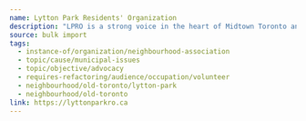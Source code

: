 ```yaml
---
name: Lytton Park Residents' Organization
description: "LPRO is a strong voice in the heart of Midtown Toronto and one of the city's most active residents groups. Inform. Connect. Advocate."
source: bulk import
tags:
  - instance-of/organization/neighbourhood-association
  - topic/cause/municipal-issues
  - topic/objective/advocacy
  - requires-refactoring/audience/occupation/volunteer
  - neighbourhood/old-toronto/lytton-park
  - neighbourhood/old-toronto
link: https://lyttonparkro.ca
---
```


<!-- Community added via bulk import -->
